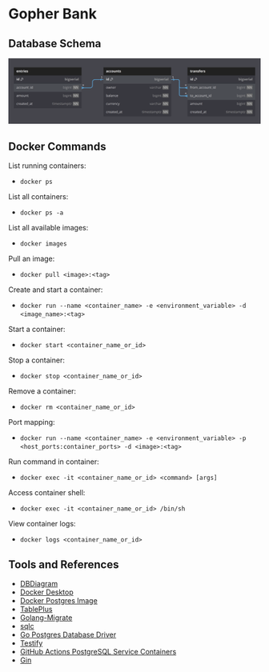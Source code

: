 # Gopher Bank

## Database Schema

![Database schema](images/database_schema.png)

## Docker Commands

List running containers:
- `docker ps`

List all containers:
- `docker ps -a`

List all available images:
- `docker images`

Pull an image:
- `docker pull <image>:<tag>`

Create and start a container:
- `docker run --name <container_name> -e <environment_variable> -d <image_name>:<tag>`

Start a container:
- `docker start <container_name_or_id>`

Stop a container:
- `docker stop <container_name_or_id>`

Remove a container:
- `docker rm <container_name_or_id>`

Port mapping:
- `docker run --name <container_name> -e <environment_variable> -p <host_ports:container_ports> -d <image>:<tag>`

Run command in container:
- `docker exec -it <container_name_or_id> <command> [args]`

Access container shell:
- `docker exec -it <container_name_or_id> /bin/sh`

View container logs:
- `docker logs <container_name_or_id>`

## Tools and References

- [DBDiagram](https://dbdiagram.io/)
- [Docker Desktop](https://www.docker.com/products/docker-desktop/)
- [Docker Postgres Image](https://hub.docker.com/_/postgres)
- [TablePlus](https://tableplus.com/)
- [Golang-Migrate](https://github.com/golang-migrate/migrate)
- [sqlc](https://sqlc.dev/)
- [Go Postgres Database Driver](https://github.com/lib/pq)
- [Testify](https://github.com/stretchr/testify)
- [GitHub Actions PostgreSQL Service Containers](https://docs.github.com/en/actions/using-containerized-services/creating-postgresql-service-containers)
- [Gin](https://github.com/gin-gonic/gin)
